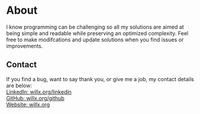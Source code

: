 # About

I know programming can be challenging so all my solutions are aimed at being simple and readable while preserving an optimized complexity. Feel free to make modifcations and update solutions when you find issues or improvements. 

## Contact
If you find a bug, want to say thank you, or give me a job, my contact details are below:  
[LinkedIn: willx.org/linkedin](https://willx.org/linkedin)  
[GitHub: willx.org/github](https://willx.org/github)  
[Website: willx.org](https://willx.org)
